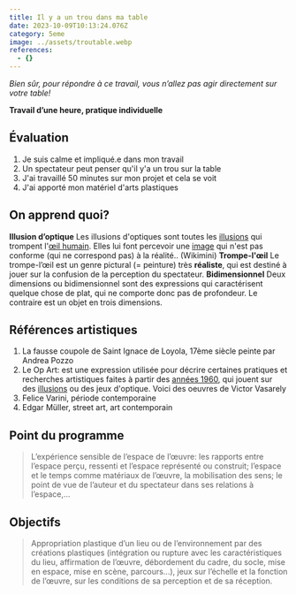 ```yaml
---
title: Il y a un trou dans ma table
date: 2023-10-09T10:13:24.076Z
category: 5eme
image: ../assets/troutable.webp
references:
  - {}
---
```


_Bien sûr, pour répondre à ce travail, vous n’allez pas agir directement sur votre table!_

**Travail d’une heure, pratique individuelle**

## Évaluation

1. Je suis calme et impliqué.e dans mon travail
2. Un spectateur peut penser qu'il y'a un trou sur la table
3. J'ai travaillé 50 minutes sur mon projet et cela se voit
4. J'ai apporté mon matériel d'arts plastiques

## On apprend quoi?

**Illusion d’optique** Les illusions d'optiques sont toutes les [illusions](https://fr.wikimini.org/w/index.php?title=Illusion&action=edit&redlink=1) qui trompent l'[œil humain](https://fr.wikimini.org/wiki/%C5%92il). Elles lui font percevoir une [image](https://fr.wikimini.org/wiki/Image) qui n'est pas conforme (qui ne correspond pas) à la réalité.. (Wikimini)
**Trompe-l'œil** Le trompe-l’œil est un genre pictural (= peinture) très **réaliste**, qui est destiné à jouer sur la confusion de la perception du spectateur.
**Bidimensionnel** Deux dimensions ou bidimensionnel sont des expressions qui caractérisent quelque chose de plat, qui ne comporte donc pas de profondeur. Le contraire est un objet en trois dimensions.

## Références artistiques

1. La fausse coupole de Saint Ignace de Loyola, 17ème siècle peinte par Andrea Pozzo
2. Le Op Art: est une expression utilisée pour décrire certaines pratiques et recherches artistiques faites à partir des [années 1960](https://fr.wikipedia.org/wiki/Ann%C3%A9es_1960), qui jouent sur des [illusions](https://fr.wikipedia.org/wiki/Illusion_optique) ou des jeux d'optique. Voici des oeuvres de Victor Vasarely
3. Felice Varini, période contemporaine
4. Edgar Müller, street art, art contemporain

## Point du programme

> L’expérience sensible de l’espace de l’œuvre: les rapports entre l’espace perçu, ressenti et l’espace représenté ou construit; l’espace et le temps comme matériaux de l’œuvre, la mobilisation des sens; le point de vue de l’auteur et du spectateur dans ses relations à l’espace,...

## Objectifs

> Appropriation plastique d’un lieu ou de l’environnement par des créations plastiques (intégration ou rupture avec les caractéristiques du lieu, affirmation de l’œuvre, débordement du cadre, du socle, mise en espace, mise en scène, parcours...), jeux sur l’échelle et la fonction de l’œuvre, sur les conditions de sa perception et de sa réception.

